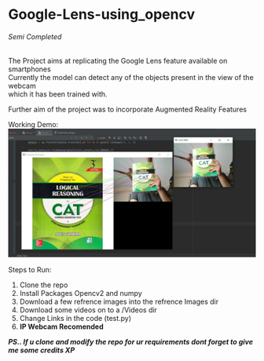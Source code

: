 # Google-Lens-using_opencv
<h6><i>Semi Completed</i></h6>


The Project aims at replicating the Google Lens feature available on 
smartphones <br />
Currently the model can detect any of the objects present in the view of the webcam<br>
which it has been trained with.

Further aim of the project was to incorporate Augmented Reality Features

Working Demo:
<img src="Refrence Images/Working.jpg" alt="Working Demo" />

Steps to Run:

<ol>
    <li>Clone the repo</li>
    <li>Install Packages Opencv2 and numpy</li>
    <li>Download a few refrence images into the refrence Images dir</li>
    <li>Download some videos on to a /Videos dir</li>
    <li>Change Links in the code (test.py)</li>
    <li><b>IP Webcam Recomended</b></li>
</ol>


<b><i>PS.. If u clone and modify the repo for ur requirements dont forget to give me some credits XP</i></b>